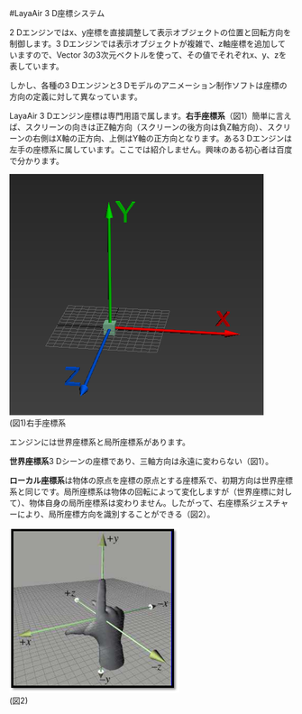 #LayaAir 3 D座標システム

2 Dエンジンではx、y座標を直接調整して表示オブジェクトの位置と回転方向を制御します。3 Dエンジンでは表示オブジェクトが複雑で、z軸座標を追加していますので、Vector 3の3次元ベクトルを使って、その値でそれぞれx、y、zを表しています。

しかし、各種の3 Dエンジンと3 Dモデルのアニメーション制作ソフトは座標の方向の定義に対して異なっています。

LayaAir 3 Dエンジン座標は専門用語で属します。**右手座標系**（図1）簡単に言えば、スクリーンの向きは正Z軸方向（スクリーンの後方向は負Z軸方向）、スクリーンの右側はX軸の正方向、上側はY軸の正方向となります。ある3 Dエンジンは左手の座標系に属しています。ここでは紹介しません。興味のある初心者は百度で分かります。

​![图](img/1.png)<br/>(図1)右手座標系

エンジンには世界座標系と局所座標系があります。

​**世界座標系**3 Dシーンの座標であり、三軸方向は永遠に変わらない（図1）。

​**ローカル座標系**は物体の原点を座標の原点とする座標系で、初期方向は世界座標系と同じです。局所座標系は物体の回転によって変化しますが（世界座標に対して）、物体自身の局所座標系は変わりません。したがって、右座標系ジェスチャーにより、局所座標方向を識別することができる（図2）。

![图](img/2.png)<br/>(図2)

